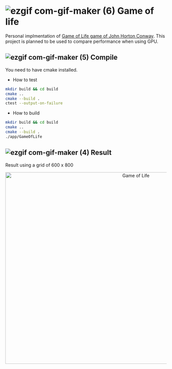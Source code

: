 # ![ezgif com-gif-maker (6)](https://user-images.githubusercontent.com/13933998/211692798-dc7fe512-590b-481a-9f6c-5ced719f3641.gif) Game of life

Personal implmentation of [Game of Life  game of John Horton Conway](https://en.wikipedia.org/wiki/Conway%27s_Game_of_Life). This project is planned to be used to compare performance when using GPU.

## ![ezgif com-gif-maker (5)](https://user-images.githubusercontent.com/13933998/211692781-4469e5fe-8247-4dee-901b-fa93d251aaed.gif) Compile 

You need to have cmake installed.

* How to test
  
```bash
mkdir build && cd build
cmake ..
cmake --build . 
ctest --output-on-failure
```

* How to build

```bash
mkdir build && cd build
cmake ..
cmake --build . 
./app/GameOfLife
```

## ![ezgif com-gif-maker (4)](https://user-images.githubusercontent.com/13933998/211692760-598cfaef-791f-4559-b5ad-88b0a36c9af1.gif) Result

Result using a grid of 600 x 800


<p align="center">
  <img src="https://user-images.githubusercontent.com/13933998/212559871-6495246b-f778-489e-ae86-2e4884a4fc91.gif"
  alt="Game of Life"
 width=800 height=600/>
</p>


